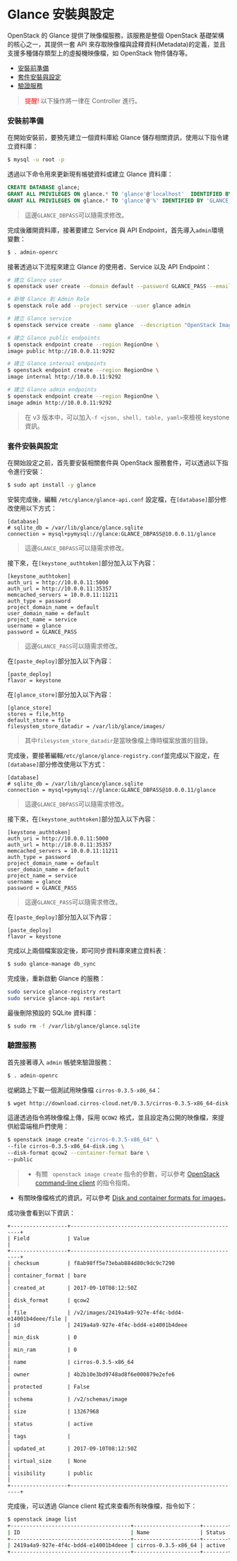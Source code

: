 # Glance 安裝與設定
OpenStack 的 Glance 提供了映像檔服務，該服務是整個 OpenStack 基礎架構的核心之一，其提供一套 API 來存取映像檔與詮釋資料(Metadata)的定義，並且支援多種儲存類型上的虛擬機映像檔，如 OpenStack 物件儲存等。

- [安裝前準備](#安裝前準備)
- [套件安裝與設定](#套件安裝與設定)
- [驗證服務](#驗證服務)

> <font color=red> 提醒! </font>以下操作將一律在 Controller 進行。

### 安裝前準備
在開始安裝前，要預先建立一個資料庫給 Glance 儲存相關資訊，使用以下指令建立資料庫：
```sh
$ mysql -u root -p
```

透過以下命令用來更新現有帳號資料或建立 Glance 資料庫：
```sql
CREATE DATABASE glance;
GRANT ALL PRIVILEGES ON glance.* TO 'glance'@'localhost'  IDENTIFIED BY 'GLANCE_DBPASS';
GRANT ALL PRIVILEGES ON glance.* TO 'glance'@'%' IDENTIFIED BY 'GLANCE_DBPASS';
```
> 這邊`GLANCE_DBPASS`可以隨需求修改。

完成後離開資料庫，接著要建立 Service 與 API Endpoint，首先導入`admin`環境變數：
```sh
$ . admin-openrc
```

接著透過以下流程來建立 Glance 的使用者、Service 以及 API Endpoint：
```sh
# 建立 Glance user
$ openstack user create --domain default --password GLANCE_PASS --email glance@example.com glance

# 新增 Glance 到 Admin Role
$ openstack role add --project service --user glance admin

# 建立 Glance service
$ openstack service create --name glance  --description "OpenStack Image service" image

# 建立 Glance public endpoints
$ openstack endpoint create --region RegionOne \
image public http://10.0.0.11:9292

# 建立 Glance internal endpoints
$ openstack endpoint create --region RegionOne \
image internal http://10.0.0.11:9292

# 建立 Glance admin endpoints
$ openstack endpoint create --region RegionOne \
image admin http://10.0.0.11:9292
```
> 在 v3 版本中，可以加入`-f <json, shell, table, yaml>`來檢視 keystone 資訊。

### 套件安裝與設定
在開始設定之前，首先要安裝相關套件與 OpenStack 服務套件，可以透過以下指令進行安裝：
```sh
$ sudo apt install -y glance
```

安裝完成後，編輯 `/etc/glance/glance-api.conf` 設定檔，在`[database]`部分修改使用以下方式：
```
[database]
# sqlite_db = /var/lib/glance/glance.sqlite
connection = mysql+pymysql://glance:GLANCE_DBPASS@10.0.0.11/glance
```
> 這邊`GLANCE_DBPASS`可以隨需求修改。

接下來，在`[keystone_authtoken]`部分加入以下內容：
```
[keystone_authtoken]
auth_uri = http://10.0.0.11:5000
auth_url = http://10.0.0.11:35357
memcached_servers = 10.0.0.11:11211
auth_type = password
project_domain_name = default
user_domain_name = default
project_name = service
username = glance
password = GLANCE_PASS
```
> 這邊`GLANCE_PASS`可以隨需求修改。

在`[paste_deploy]`部分加入以下內容：
```
[paste_deploy]
flavor = keystone
```

在`[glance_store]`部分加入以下內容：
```
[glance_store]
stores = file,http
default_store = file
filesystem_store_datadir = /var/lib/glance/images/
```
> 其中`filesystem_store_datadir`是當映像檔上傳時檔案放置的目錄。

完成後，要接著編輯`/etc/glance/glance-registry.conf`並完成以下設定，在`[database]`部分修改使用以下方式：
```
[database]
# sqlite_db = /var/lib/glance/glance.sqlite
connection = mysql+pymysql://glance:GLANCE_DBPASS@10.0.0.11/glance
```
> 這邊`GLANCE_DBPASS`可以隨需求修改。

接下來，在`[keystone_authtoken]`部分加入以下內容：
```
[keystone_authtoken]
auth_uri = http://10.0.0.11:5000
auth_url = http://10.0.0.11:35357
memcached_servers = 10.0.0.11:11211
auth_type = password
project_domain_name = default
user_domain_name = default
project_name = service
username = glance
password = GLANCE_PASS
```
> 這邊`GLANCE_PASS`可以隨需求修改。

在`[paste_deploy]`部分加入以下內容：
```
[paste_deploy]
flavor = keystone
```

完成以上兩個檔案設定後，即可同步資料庫來建立資料表：
```sh
$ sudo glance-manage db_sync
```

完成後，重新啟動 Glance 的服務：
```sh
sudo service glance-registry restart
sudo service glance-api restart
```

最後刪除預設的 SQLite 資料庫：
```sh
$ sudo rm -f /var/lib/glance/glance.sqlite
```

### 驗證服務
首先接著導入 `admin` 帳號來驗證服務：
```sh
$ . admin-openrc
```

從網路上下載一個測試用映像檔 `cirros-0.3.5-x86_64`：
```sh
$ wget http://download.cirros-cloud.net/0.3.5/cirros-0.3.5-x86_64-disk.img
```

這邊透過指令將映像檔上傳，採用 `QCOW2` 格式，並且設定為公開的映像檔，來提供給雲端租戶們使用：
```sh
$ openstack image create "cirros-0.3.5-x86_64" \
--file cirros-0.3.5-x86_64-disk.img \
--disk-format qcow2 --container-format bare \
--public
```
> * 有關 ` openstack image create` 指令的參數，可以參考 [OpenStack command-line client](http://docs.openstack.org/developer/python-openstackclient/command-list.html) 的指令指南。
* 有關映像檔格式的資訊，可以參考 [Disk and container formats for images](http://docs.openstack.org/image-guide/image-formats.html)。

成功後會看到以下資訊：
```
+------------------+------------------------------------------------------+
| Field            | Value                                                |
+------------------+------------------------------------------------------+
| checksum         | f8ab98ff5e73ebab884d80c9dc9c7290                     |
| container_format | bare                                                 |
| created_at       | 2017-09-10T08:12:50Z                                 |
| disk_format      | qcow2                                                |
| file             | /v2/images/2419a4a9-927e-4f4c-bdd4-e14001b4deee/file |
| id               | 2419a4a9-927e-4f4c-bdd4-e14001b4deee                 |
| min_disk         | 0                                                    |
| min_ram          | 0                                                    |
| name             | cirros-0.3.5-x86_64                                  |
| owner            | 4b2b10e3bd9748ad8f6e000879e2efe6                     |
| protected        | False                                                |
| schema           | /v2/schemas/image                                    |
| size             | 13267968                                             |
| status           | active                                               |
| tags             |                                                      |
| updated_at       | 2017-09-10T08:12:50Z                                 |
| virtual_size     | None                                                 |
| visibility       | public                                               |
+------------------+------------------------------------------------------+
```

完成後，可以透過 Glance client 程式來查看所有映像檔，指令如下：
```sh
$ openstack image list
+--------------------------------------+---------------------+--------+
| ID                                   | Name                | Status |
+--------------------------------------+---------------------+--------+
| 2419a4a9-927e-4f4c-bdd4-e14001b4deee | cirros-0.3.5-x86_64 | active |
+--------------------------------------+---------------------+--------+
```
